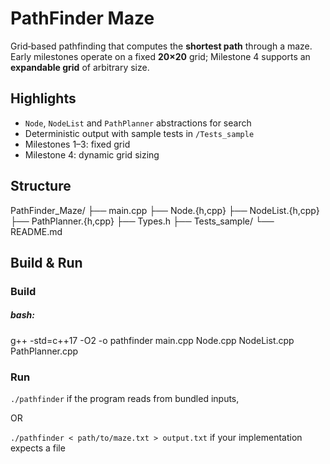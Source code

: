 # PathFinder Maze

Grid‑based pathfinding that computes the **shortest path** through a maze. Early milestones operate on a fixed **20×20** grid; Milestone 4 supports an **expandable grid** of arbitrary size.

##  Highlights
- `Node`, `NodeList` and `PathPlanner` abstractions for search
- Deterministic output with sample tests in `/Tests_sample`
- Milestones 1–3: fixed grid
- Milestone 4: dynamic grid sizing

##  Structure
PathFinder_Maze/
├── main.cpp
├── Node.{h,cpp}
├── NodeList.{h,cpp}
├── PathPlanner.{h,cpp}
├── Types.h
├── Tests_sample/
└── README.md

## Build & Run
### Build
##### bash:
  g++ -std=c++17 -O2 -o pathfinder main.cpp Node.cpp NodeList.cpp PathPlanner.cpp
  
 ### Run
  `./pathfinder`  if the program reads from bundled inputs,
  
  OR 
  
  `./pathfinder < path/to/maze.txt > output.txt` if your implementation expects a file
 
